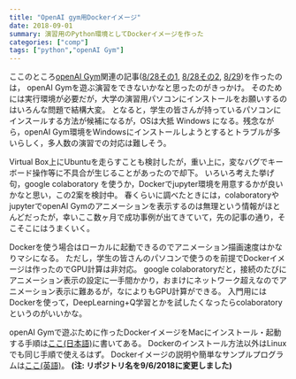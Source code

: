 ```yaml
---
title: "OpenAI gym用Dockerイメージ"
date: 2018-09-01
summary: 演習用のPython環境としてDockerイメージを作った
categories: ["comp"]
tags: ["python","openAI Gym"]
---
```


ここのところ[openAI Gym](https://gym.openai.com/)関連の記事([8/28その1](180828-openai-colaboratory), [8/28その2](180828b-kerasrl-colaboratory), [8/29](180829-kerasrl-atari-colaboratory/))を作ったのは，
openAI Gymを遊ぶ演習をできないかなと思ったのがきっかけ。
そのためには実行環境が必要だが，大学の演習用パソコンにインストールをお願いするのはいろんな問題で結構大変。
となると，学生の皆さんが持っているパソコンにインスールする方法が候補になるが，OSは大抵 Windows になる。残念ながら，openAI Gym環境をWindowsにインストールしようとするとトラブルが多いらしく，多人数の演習での対応は難しそう。

Virtual Box上にUbuntuを走らすことも検討したが，重い上に，変なバグでキーボード操作等に不具合が生じることがあったので却下。
いろいろ考えた挙げ句，google colaboratory を使うか，Dockerでjupyter環境を用意するかが良いかなと思い，この2案を検討中。
春くらいに調べたときには，colaboratoryやjupyterでopenAI Gymのアニメーションを表示するのは無理という情報がほとんどだったが，幸いここ数ヶ月で成功事例が出てきていて，先の記事の通り，そこそこにはうまくいく。

Dockerを使う場合はローカルに起動できるのでアニメーション描画速度はかなりマシになる。
ただし，学生の皆さんのパソコンで使うのを前提でDockerイメージは作ったのでGPU計算は非対応。
google colaboratoryだと，接続のたびにアニメーション表示の設定に一手間かかり，おまけにネットワーク超えなのでアニメーション表示に難あるが，なによりもGPU計算ができる。
入門用にはDockerを使って，DeepLearning+Q学習とかを試したくなったらcolaboratoryというのがいいかな。

openAI Gymで遊ぶために作ったDockerイメージをMacにインストール・起動する手順は[ここ(日本語)](https://github.com/jnishii/docker-gym-nongpu/blob/master/Docker-howto.jp.md)に書いてある。
Dockerのインストール方法以外はLinuxでも同じ手順で使えるはず。
Dockerイメージの説明や簡単なサンプルプログラムは[ここ(英語)](https://github.com/jnishii/docker-gym-nongpu/)。
**(注: リポジトリ名を9/6/2018に変更しました)**
